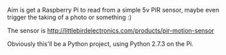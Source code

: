 Aim is get a Raspberry Pi to read from a simple 5v PIR sensor, maybe even
trigger the taking of a photo or something :)

The sensor is http://littlebirdelectronics.com/products/pir-motion-sensor

Obviously this'll be a Python project, using Python 2.7.3 on the Pi.